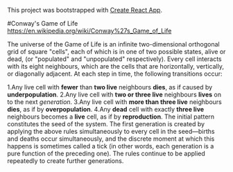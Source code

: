 This project was bootstrapped with [Create React App](https://github.com/facebookincubator/create-react-app).

#Conway's Game of Life
https://en.wikipedia.org/wiki/Conway%27s_Game_of_Life


The universe of the Game of Life is an infinite two-dimensional orthogonal grid of square "cells", each of which is in one of two possible states, alive or dead, (or "populated" and "unpopulated" respectively). Every cell interacts with its eight neighbours, which are the cells that are horizontally, vertically, or diagonally adjacent. At each step in time, the following transitions occur:

1.Any live cell with **fewer** than **two live** neighbours **dies**, as if caused by **underpopulation**.
2.Any live cell with **two or three live** neighbours **lives** on to the next *generation*.
3.Any live cell with **more than three live** neighbours **dies**, as if by **overpopulation**.
4.Any **dead** cell with exactly **three live** neighbours becomes a **live** cell, as if by **reproduction**.
The initial pattern constitutes the seed of the system. The first generation is created by applying the above rules simultaneously to every cell in the seed—births and deaths occur simultaneously, and the discrete moment at which this happens is sometimes called a tick (in other words, each generation is a pure function of the preceding one). The rules continue to be applied repeatedly to create further generations.
